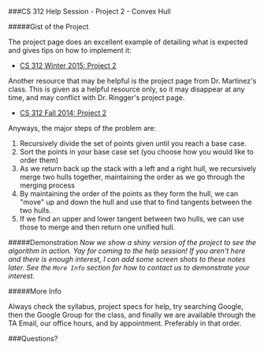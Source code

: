###CS 312 Help Session - Project 2 - Convex Hull

#####Gist of the Project

The project page does an excellent example of detailing what is expected and gives tips on how to implement it:
* [CS 312 Winter 2015: Project 2](http://wiki.cs.byu.edu/cs-312/project-2)

Another resource that may be helpful is the project page from Dr. Martinez's class. This is given as a helpful resource only, so it may disappear at any time, and may conflict with Dr. Ringger's project page.
* [CS 312 Fall 2014: Project 2](http://axon.cs.byu.edu/~martinez/classes/312/Projects/Project2/project2.html) 

Anyways, the major steps of the problem are:

1. Recursively divide the set of points given until you reach a base case.
2. Sort the points in your base case set (you choose how you would like to order them)
3. As we return back up the stack with a left and a right hull, we recursively merge two hulls together, maintaining the order as we go through the merging process
4. By maintaining the order of the points as they form the hull, we can "move" up and down the hull and use that to find tangents between the two hulls.
5. If we find an upper and lower tangent between two hulls, we can use those to merge and then return one unified hull.

#####Demonstration
*Now we show a shiny version of the project to see the algorithm in action. Yay for coming to the help session! If you aren't here and there is enough interest, I can add some screen shots to these notes later. See the `More Info` section for how to contact us to demonstrate your interest.*

#####More Info

Always check the syllabus, project specs for help, try searching Google, then the Google Group for the class, and finally we are available through the TA Email, our office hours, and by appointment. Preferably in that order.

###Questions?
